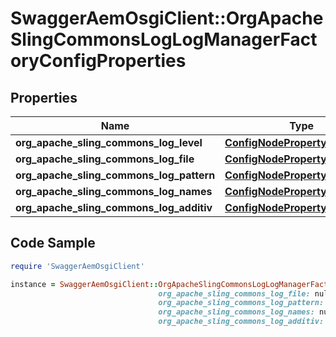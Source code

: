# SwaggerAemOsgiClient::OrgApacheSlingCommonsLogLogManagerFactoryConfigProperties

## Properties

Name | Type | Description | Notes
------------ | ------------- | ------------- | -------------
**org_apache_sling_commons_log_level** | [**ConfigNodePropertyDropDown**](ConfigNodePropertyDropDown.md) |  | [optional] 
**org_apache_sling_commons_log_file** | [**ConfigNodePropertyString**](ConfigNodePropertyString.md) |  | [optional] 
**org_apache_sling_commons_log_pattern** | [**ConfigNodePropertyString**](ConfigNodePropertyString.md) |  | [optional] 
**org_apache_sling_commons_log_names** | [**ConfigNodePropertyArray**](ConfigNodePropertyArray.md) |  | [optional] 
**org_apache_sling_commons_log_additiv** | [**ConfigNodePropertyBoolean**](ConfigNodePropertyBoolean.md) |  | [optional] 

## Code Sample

```ruby
require 'SwaggerAemOsgiClient'

instance = SwaggerAemOsgiClient::OrgApacheSlingCommonsLogLogManagerFactoryConfigProperties.new(org_apache_sling_commons_log_level: null,
                                 org_apache_sling_commons_log_file: null,
                                 org_apache_sling_commons_log_pattern: null,
                                 org_apache_sling_commons_log_names: null,
                                 org_apache_sling_commons_log_additiv: null)
```


